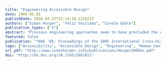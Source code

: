 ```yaml
---
title: "Engineering Accessible Design"
date: 2005-05-01
publishDate: 2020-04-22T15:14:20.212921Z
authors: ["Simon Harper", "Yeliz Yesilada", "Carole Goble"]
publication_types: ["1"]
abstract: "Previous engineering approaches seem to have precluded the engineering of accessible systems. This is plainly unsatisfactory. Designers, authors, and technologist are at present playing 'catch-up' with a continually moving target in an attempt to retrofit systems. In-fact engineering accessible interfaces is as important as their functionality's and should be an indivisible part of the development. We should be engineering accessibility as part of the development and not as afterthought or because government restrictions and civil law requires us to. These proceedings bring together a cross section of the web design and engineering communities. The papers included here report on developments, discuss the issues, and suggest cross-pollinated solutions. Conventional workshops on accessibility tend to be single disciplinary in nature. However, we are concerned that this focus on a single participant group prevents the cross-pollination of ideas, needs, and technologies from other related but separate fields. As with the first, this second workshop is decidedly cross disciplinary in nature and brings together users, accessibility experts, graphic designers, and technologists from academia and industry to discuss how accessibility can be supported. We also encourage the participation of users and other interested parties as an additional balance to the discussion. Our aim is to focus on accessibility by encouraging participation from many disciplines. Views often bridge academia, commerce, and industry and arguments encompass a range of beliefs across the designaccessibility spectrum. Many people contributed to the success of the program. We would like to thank the programme committee for their exceptional work and dedication in the review process. We would also like to thank the authors for their excellent work and delegates for their participation. Finally, we would like to thank our supporters: ACM SIGACCESS; ACM SIGWEB; Continental Airlines; and the Zakon Group. It's our sincere hope that the W4A will continue to provide an excellent forum for researchers and practitioners of the accessibility and design communities to exchange ideas and to help grow this community together. We hope you all find this workshop useful, memorable, and above all, good fun! "
featured: false
publication: "*W4A '05: Proceedings of the 2005 International Cross-Disciplinary Workshop on Web Accessibility (W4A)*"
tags: ["Accessibility", "Accessible Design", "Engineering", "Human Centred Web", "SADIe", "W4A", "W4A-2005", "Web Accessibility"]
url_pdf: "http://www.simonharper.info/publications/Harper2005kx.pdf"
doi: "http://dx.doi.org/10.1145/1061811"
---
```


